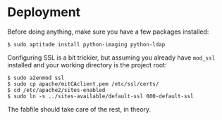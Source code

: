 Deployment
==========
Before doing anything, make sure you have a few packages installed:

    $ sudo aptitude install python-imaging python-ldap

Configuring SSL is a bit trickier, but assuming you already have `mod_ssl` 
installed and your working directory is the project root:

    $ sudo a2enmod ssl
    $ sudo cp apache/mitCAclient.pem /etc/ssl/certs/
    $ cd /etc/apache2/sites-enabled
    $ sudo ln -s ../sites-available/default-ssl 000-default-ssl 

The fabfile should take care of the rest, in theory.
